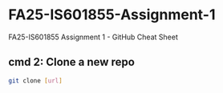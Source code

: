 # FA25-IS601855-Assignment-1
FA25-IS601855 Assignment 1 - GitHub Cheat Sheet


## cmd 2: Clone a new repo

```bash
git clone [url]
```
